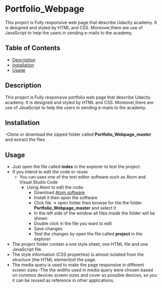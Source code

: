 # Portfolio_Webpage
This project is Fully responsive web page that describe Udacity  academy. It is designed and styled by HTML and CSS. Moreover,there are use of JavaScript to help the users in sending e-mails to the academy.
## Table of Contents

* [Description](#Description)
* [Installation](#Installation)
* [Usage](#Usage)

## Description
This project is Fully responsive portfolio web page that describe Udacity academy. It is designed and styled by HTML and CSS. Moreover,there are use of JavaScript to help the users in sending e-mails to the academy.


## Installation
-Clone or download the zipped folder called **Portfolio_Webpage_master** and extract the files


## Usage
- Just open the file called **index** in the explorer to test the project.
- If you intend to edit the code or reuse
  - You can uses one of the text editor software such as Atom and Visual Studio Code
    - Using Atom to edit the code:
      - Download [Atom software][1]
      - Install it then open the software
      - Click file -> open folder then browse for the the folder **Portfolio_Webpage_master** and select it
      - In the left side of the window all files inside the folder will be shown
      - Double click in the file you want to edit
      - Save changes
      - Test the changes by open the file called **project** in the explorer
 - The project folder contain a  one style sheet, one HTML file and one JavaScript file.
 - The style information (CSS properties) is almost isolated from the structure (the HTML element)of the page.
 - The media query is used to make the page responsive in different screen sizes
 -The the widths used in media query were chosen based on common devices screen sizes and cover as possible devices, so you it can be reused as reference in other applications.   





[1]:https://atom.io

